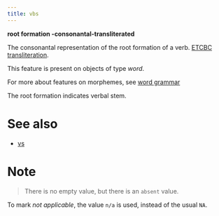 ```yaml
---
title: vbs
---
```


**root formation -consonantal-transliterated**


The consonantal representation of the root formation of a verb.
[ETCBC transliteration](https://shebanq.ancient-data.org/shebanq/static/docs/ETCBC4-transcription.pdf).

This feature is present on objects of type *word*.

For more about features on morphemes, see [word grammar](0_wordgrammar)

The root formation indicates verbal stem.

# See also

* [vs](vs)

# Note
> There is no empty value, but there is an `absent` value.

To mark *not applicable*, the value `n/a` is used, instead of the usual `NA`.

